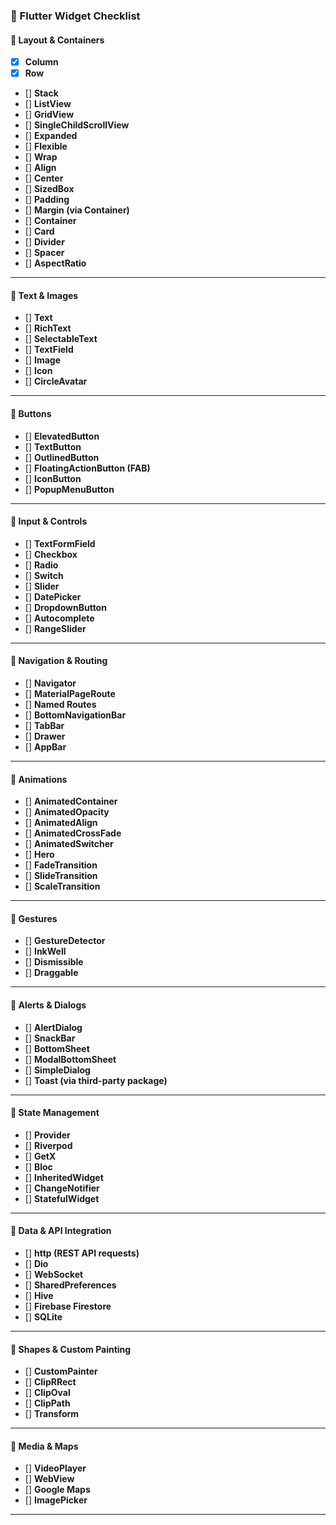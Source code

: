 ### **📌 Flutter Widget Checklist**  

#### **🔹 Layout & Containers**
- [X] **Column**  
- [X] **Row**  
- [] **Stack**  
- [] **ListView**  
- [] **GridView**  
- [] **SingleChildScrollView**  
- [] **Expanded**  
- [] **Flexible**  
- [] **Wrap**  
- [] **Align**  
- [] **Center**  
- [] **SizedBox**  
- [] **Padding**  
- [] **Margin (via Container)**  
- [] **Container**  
- [] **Card**  
- [] **Divider**  
- [] **Spacer**  
- [] **AspectRatio**  

---

#### **🔹 Text & Images**
- [] **Text**  
- [] **RichText**  
- [] **SelectableText**  
- [] **TextField**  
- [] **Image**  
- [] **Icon**  
- [] **CircleAvatar**  

---

#### **🔹 Buttons**
- [] **ElevatedButton**  
- [] **TextButton**  
- [] **OutlinedButton**  
- [] **FloatingActionButton (FAB)**  
- [] **IconButton**  
- [] **PopupMenuButton**  

---

#### **🔹 Input & Controls**
- [] **TextFormField**  
- [] **Checkbox**  
- [] **Radio**  
- [] **Switch**  
- [] **Slider**  
- [] **DatePicker**  
- [] **DropdownButton**  
- [] **Autocomplete**  
- [] **RangeSlider**  

---

#### **🔹 Navigation & Routing**
- [] **Navigator**  
- [] **MaterialPageRoute**  
- [] **Named Routes**  
- [] **BottomNavigationBar**  
- [] **TabBar**  
- [] **Drawer**  
- [] **AppBar**  

---

#### **🔹 Animations**
- [] **AnimatedContainer**  
- [] **AnimatedOpacity**  
- [] **AnimatedAlign**  
- [] **AnimatedCrossFade**  
- [] **AnimatedSwitcher**  
- [] **Hero**  
- [] **FadeTransition**  
- [] **SlideTransition**  
- [] **ScaleTransition**  

---

#### **🔹 Gestures**
- [] **GestureDetector**  
- [] **InkWell**  
- [] **Dismissible**  
- [] **Draggable**  

---

#### **🔹 Alerts & Dialogs**
- [] **AlertDialog**  
- [] **SnackBar**  
- [] **BottomSheet**  
- [] **ModalBottomSheet**  
- [] **SimpleDialog**  
- [] **Toast (via third-party package)**  

---

#### **🔹 State Management**
- [] **Provider**  
- [] **Riverpod**  
- [] **GetX**  
- [] **Bloc**  
- [] **InheritedWidget**  
- [] **ChangeNotifier**  
- [] **StatefulWidget**  

---

#### **🔹 Data & API Integration**
- [] **http (REST API requests)**  
- [] **Dio**  
- [] **WebSocket**  
- [] **SharedPreferences**  
- [] **Hive**  
- [] **Firebase Firestore**  
- [] **SQLite**  

---

#### **🔹 Shapes & Custom Painting**
- [] **CustomPainter**  
- [] **ClipRRect**  
- [] **ClipOval**  
- [] **ClipPath**  
- [] **Transform**  

---

#### **🔹 Media & Maps**
- [] **VideoPlayer**  
- [] **WebView**  
- [] **Google Maps**  
- [] **ImagePicker**  

---

